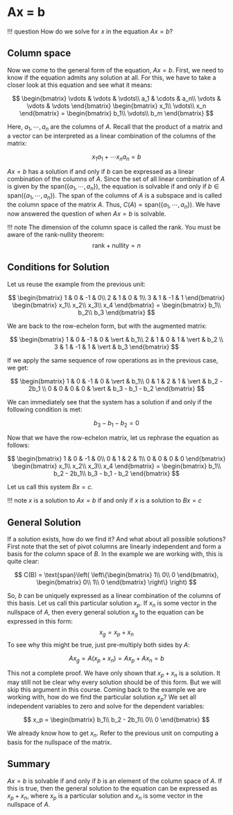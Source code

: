 # Ax = b

!!! question
    How do we solve for $x$ in the equation $Ax = b$?



## Column space

Now we come to the general form of the equation, $Ax = b$. First, we need to know if the equation admits any solution at all. For this, we have to take a closer look at this equation and see what it means:


$$
\begin{bmatrix}
\vdots & \vdots & \vdots\\
a_1 & \cdots & a_n\\
\vdots & \vdots & \vdots
\end{bmatrix} \begin{bmatrix}
x_1\\
\vdots\\
x_n
\end{bmatrix} = \begin{bmatrix}
b_1\\
\vdots\\
b_m
\end{bmatrix}
$$


Here, $a_1, \cdots, a_n$ are the columns of $A$. Recall that the product of a matrix and a vector can be interpreted as a linear combination of the columns of the matrix:


$$
x_1 a_1 + \cdots x_na_n=b
$$

$Ax = b$ has a solution if and only if $b$ can be expressed as a linear combination of the columns of $A$. Since the set of all linear combination of $A$ is given by the $\text{span}(\{a_1, \cdots, a_n\})$, the equation is solvable if and only if $b \in \text{span}(\{a_1, \cdots, a_n\})$. The span of the columns of $A$ is a subspace and is called the column space of the matrix $A$. Thus, $C(A)=\text{span}(\{a_1, \cdots, a_n\})$. We have now answered the question of when $Ax = b$ is solvable. 

!!! note
    The dimension of the column space is called the rank. You must be aware of the rank-nullity theorem:
    $$
            \text{rank} + \text{nullity} = n
    $$


## Conditions for Solution

Let us reuse the example from the previous unit:


$$
\begin{bmatrix}
1 & 0 & -1 & 0\\
2 & 1 & 0 & 1\\
3 & 1 & -1 & 1
\end{bmatrix} \begin{bmatrix}
x_1\\
x_2\\
x_3\\
x_4
\end{bmatrix} = \begin{bmatrix}
b_1\\
b_2\\
b_3
\end{bmatrix}
$$



We are back to the row-echelon form, but with the augmented matrix:




$$
\begin{bmatrix}
1 & 0 & -1 & 0 & \vert &  b_1\\
2 & 1 & 0 & 1 & \vert & b_2 \\
3 & 1 & -1 & 1 & \vert & b_3
\end{bmatrix}
$$




If we apply the same sequence of row operations as in the previous case, we get:


$$
\begin{bmatrix}
1 & 0 & -1 & 0 & \vert &  b_1\\
0 & 1 & 2 & 1 & \vert & b_2 - 2b_1 \\
0 & 0 & 0 & 0 & \vert & b_3 - b_1 - b_2
\end{bmatrix}
$$


We can immediately see that the system has a solution if and only if the following condition is met:


$$
b_3 - b_1 - b_2 = 0
$$



Now that we have the row-echelon matrix, let us rephrase the equation as follows:



$$
\begin{bmatrix}
1 & 0 & -1 & 0\\
0 & 1 & 2 & 1\\
0 & 0 & 0 & 0
\end{bmatrix} \begin{bmatrix}
x_1\\
x_2\\
x_3\\
x_4
\end{bmatrix} = \begin{bmatrix}
b_1\\
b_2 - 2b_1\\
b_3 - b_1 - b_2
\end{bmatrix}
$$


Let us call this system $Bx = c$.



!!! note
    $x$ is a solution to $Ax = b$ if and only if $x$ is a solution to $Bx = c$



## General Solution

If a solution exists, how do we find it? And what about all possible solutions? First note that the set of pivot columns are linearly independent and form a basis for the column space of $B$. In the example we are working with, this is quite clear:



$$
C(B) = \text{span}\left( \left\{\begin{bmatrix}
1\\
0\\
0
\end{bmatrix}, \begin{bmatrix}
0\\
1\\
0
\end{bmatrix} \right\} \right)
$$



So, $b$ can be uniquely expressed as a linear combination of the columns of this basis. Let us call this particular solution $x_p$. If $x_n$ is some vector in the nullspace of $A$, then every general solution $x_g$ to the equation can be expressed in this form:
$$
x_g = x_p + x_n
$$
To see why this might be true, just pre-multiply both sides by $A$:



$$
Ax_g = A(x_p + x_n) = Ax_p + Ax_n = b
$$



This not a complete proof. We have only shown that $x_p + x_n$ is a solution. It may still not be clear why every solution should be of this form. But we will skip this argument in this course. Coming back to the example we are working with, how do we find the particular solution $x_p$? We set all independent variables to zero and solve for the dependent variables:


$$
x_p = \begin{bmatrix}
b_1\\
b_2 - 2b_1\\
0\\
0
\end{bmatrix}
$$


We already know how to get $x_n$. Refer to the previous unit on computing a basis for the nullspace of the matrix.

## Summary

$Ax = b$ is solvable if and only if $b$ is an element of the column space of $A$. If this is true, then the general solution to the equation can be expressed as $x_p + x_n$, where $x_p$ is a particular solution and $x_n$ is some vector in the nullspace of $A$.
